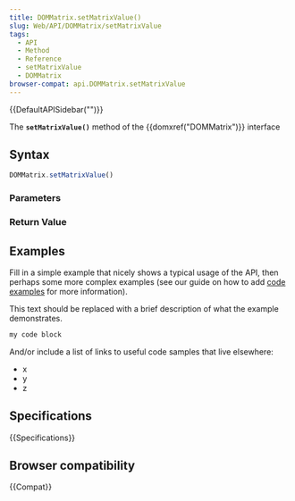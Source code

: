 ```yaml
---
title: DOMMatrix.setMatrixValue()
slug: Web/API/DOMMatrix/setMatrixValue
tags:
  - API
  - Method
  - Reference
  - setMatrixValue
  - DOMMatrix
browser-compat: api.DOMMatrix.setMatrixValue
---
```

{{DefaultAPISidebar("")}}

The **`setMatrixValue()`** method of the {{domxref("DOMMatrix")}} interface 

## Syntax

```js
DOMMatrix.setMatrixValue()
```

### Parameters



### Return Value



## Examples

Fill in a simple example that nicely shows a typical usage of the API, then perhaps some more complex examples (see our guide on how to add [code examples](/en-US/docs/MDN/Contribute/Structures/Code_examples) for more information).

This text should be replaced with a brief description of what the example demonstrates.

```js
my code block
```

And/or include a list of links to useful code samples that live elsewhere:

*   x
*   y
*   z

## Specifications

{{Specifications}}

## Browser compatibility

{{Compat}}


